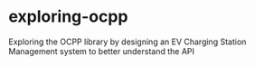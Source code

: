 # exploring-ocpp
Exploring the OCPP library by designing an EV Charging Station Management system to better understand the API
